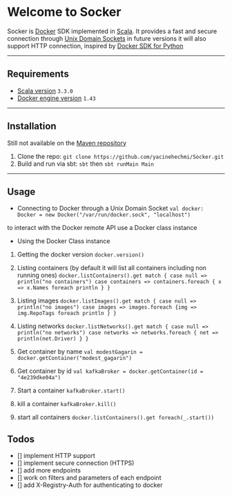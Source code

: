 # Welcome to Socker

Socker is [Docker](https://docs.docker.com/get-started/overview/) SDK implemented in [Scala](https://www.scala-lang.org/).
It provides a fast and secure connection through [Unix Domain Sockets](https://en.wikipedia.org/wiki/Unix_domain_socket) in future versions it will also support HTTP connection, inspired by [Docker SDK for Python](https://docker-py.readthedocs.io/en/stable/)

---

## Requirements
- [Scala version](https://www.scala-lang.org/download/3.3.0.html) `3.3.0`
- [Docker engine version](https://docs.docker.com/engine/api/v1.43/) `1.43`

---

## Installation
Still not available on the [Maven repository](https://mvnrepository.com/) 
1. Clone the repo: `git clone https://github.com/yacinehechmi/Socker.git`
2. Build and run via sbt: `sbt` then `sbt runMain Main`

---

## Usage
- Connecting to Docker through a Unix Domain Socket
`val docker: Docker = new Docker("/var/run/docker.sock", "localhost")`

to interact with the Docker remote API use a Docker class instance
- Using the Docker Class instance

1. Getting the docker version
`docker.version()`


2. Listing containers (by default it will list all containers including non running ones)
`docker.listContainers().get match {
      case null => println("no containers")
      case containers => containers.foreach { x =>
        x.Names foreach println
      }
}`


3. Listing images
`docker.listImages().get match {
      case null => println("no images")
      case images => images.foreach {img =>
        img.RepoTags foreach println
      }
}`


4. Listing networks
`docker.listNetworks().get match {
      case null => println("no networks")
      case networks => networks.foreach { net =>
        println(net.Driver)
      }
}`


5. Get container by name 
`val modestGagarin = docker.getContainer("modest_gagarin")`


6.  Get container by id
`val kafkaBroker = docker.getContainer(id = "4e239dke04a")`


7. Start a container
`kafkaBroker.start()`


8. kill a container
`kafkaBroker.kill()`


9. start all containers
`docker.listContainers().get foreach(_.start())`

## Todos
- [] implement HTTP support
- [] implement secure connection (HTTPS)
- [] add more endpoints
- [] work on filters and parameters of each endpoint
- [] add X-Registry-Auth for authenticating to docker

